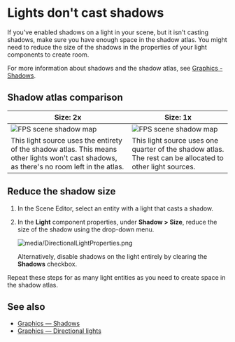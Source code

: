 # Lights don't cast shadows

If you've enabled shadows on a light in your scene, but it isn't casting shadows, make sure you have enough space in the shadow atlas. You might need to reduce the size of the shadows in the properties of your light components to create room.

For more information about shadows and the shadow atlas, see [Graphics - Shadows](../graphics/lights-and-shadows/shadows.md).

## Shadow atlas comparison

| Size: 2x     | Size: 1x
| ---------------------------------------------------------------- | -------------------------------------------------------------
| ![FPS scene shadow map](../graphics/lights-and-shadows/media/shadow-atlas-2x.png)               | ![FPS scene shadow map](../graphics/lights-and-shadows/media/shadow-atlas-1x.png)
| This light source uses the entirety of the shadow atlas. This means other lights won't cast shadows, as there's no room left in the atlas.| This light source uses one quarter of the shadow atlas. The rest can be allocated to other light sources.

## Reduce the shadow size

1. In the Scene Editor, select an entity with a light that casts a shadow.

2. In the **Light** component properties, under **Shadow > Size**, reduce the size of the shadow using the drop-down menu. 

    ![media/DirectionalLightProperties.png](../graphics/lights-and-shadows/media/DirectionalLightProperties-size.png)

    Alternatively, disable shadows on the light entirely by clearing the **Shadows** checkbox.

Repeat these steps for as many light entities as you need to create space in the shadow atlas.

## See also

* [Graphics — Shadows](../graphics/lights-and-shadows/shadows.md)
* [Graphics — Directional lights](../graphics/lights-and-shadows/directional-lights.md)